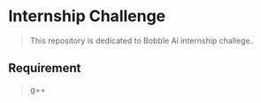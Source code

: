 # Internship Challenge
> This repository is dedicated to Bobble Ai internship challege.

## Requirement
> g++ 



